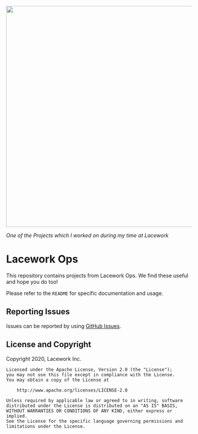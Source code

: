 <a href="https://lacework.com"><img src="https://techally-content.s3-us-west-1.amazonaws.com/public-content/lacework_logo_full.png" width="600"></a>

*One of the Projects which I worked on during my time at Lacework*

# Lacework Ops

This repository contains projects from Lacework Ops. We find these useful and hope you do too!

Please refer to the `README` for specific documentation and usage.

## Reporting Issues

Issues can be reported by using [GitHub Issues](https://github.com/lacework/ops/issues).

## License and Copyright
Copyright 2020, Lacework Inc.
```
Licensed under the Apache License, Version 2.0 (the "License");
you may not use this file except in compliance with the License.
You may obtain a copy of the License at

    http://www.apache.org/licenses/LICENSE-2.0

Unless required by applicable law or agreed to in writing, software
distributed under the License is distributed on an "AS IS" BASIS,
WITHOUT WARRANTIES OR CONDITIONS OF ANY KIND, either express or implied.
See the License for the specific language governing permissions and
limitations under the License.
```
